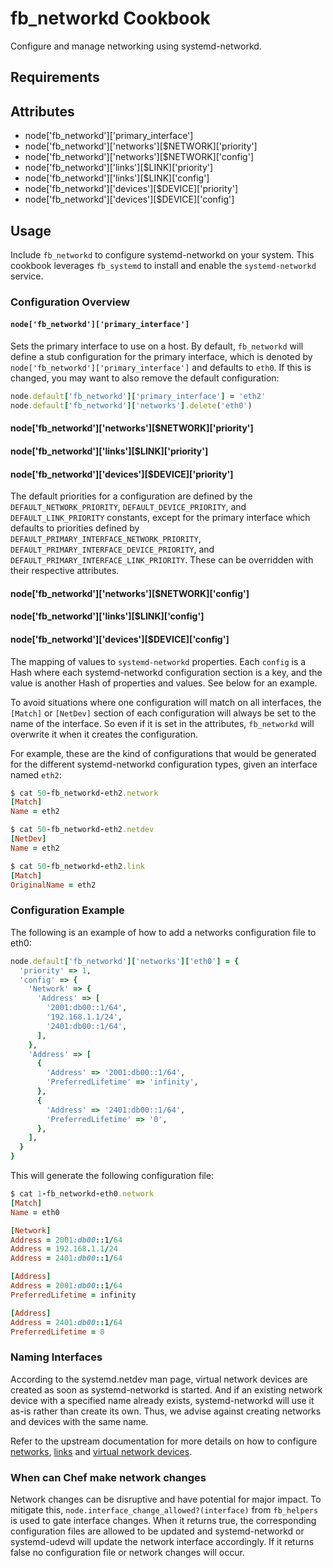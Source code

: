fb_networkd Cookbook
====================
Configure and manage networking using systemd-networkd.

Requirements
------------

Attributes
----------
* node['fb_networkd']['primary_interface']
* node['fb_networkd']['networks'][$NETWORK]['priority']
* node['fb_networkd']['networks'][$NETWORK]['config']
* node['fb_networkd']['links'][$LINK]['priority']
* node['fb_networkd']['links'][$LINK]['config']
* node['fb_networkd']['devices'][$DEVICE]['priority']
* node['fb_networkd']['devices'][$DEVICE]['config']

Usage
-----
Include `fb_networkd` to configure systemd-networkd on your system. This cookbook
leverages `fb_systemd` to install and enable the `systemd-networkd` service.

### Configuration Overview

#### `node['fb_networkd']['primary_interface']`
Sets the primary interface to use on a host. By default, `fb_networkd` will
define a stub configuration for the primary interface, which is denoted by
`node['fb_networkd']['primary_interface']` and defaults to `eth0`. If this is
changed, you may want to also remove the default configuration:

```ruby
node.default['fb_networkd']['primary_interface'] = 'eth2'
node.default['fb_networkd']['networks'].delete('eth0')
```

#### node['fb_networkd']['networks'][$NETWORK]['priority']
#### node['fb_networkd']['links'][$LINK]['priority']
#### node['fb_networkd']['devices'][$DEVICE]['priority']
The default priorities for a configuration are defined by the
`DEFAULT_NETWORK_PRIORITY`, `DEFAULT_DEVICE_PRIORITY`, and
`DEFAULT_LINK_PRIORITY` constants, except for the primary interface which
defaults to priorities defined by `DEFAULT_PRIMARY_INTERFACE_NETWORK_PRIORITY`,
`DEFAULT_PRIMARY_INTERFACE_DEVICE_PRIORITY`, and
`DEFAULT_PRIMARY_INTERFACE_LINK_PRIORITY`. These can be overridden with their
respective attributes.

#### node['fb_networkd']['networks'][$NETWORK]['config']
#### node['fb_networkd']['links'][$LINK]['config']
#### node['fb_networkd']['devices'][$DEVICE]['config']
The mapping of values to `systemd-networkd` properties. Each `config` is a Hash
where each systemd-networkd configuration section is a key, and the value is
another Hash of properties and values. See below for an example.

To avoid situations where one configuration will match on all interfaces, the
`[Match]` or `[NetDev]` section of each configuration will always be set to the
name of the interface. So even if it is set in the attributes, `fb_networkd`
will overwrite it when it creates the configuration.

For example, these are the kind of configurations that would be generated for
the different systemd-networkd configuration types, given an interface named
`eth2`:

```ruby
$ cat 50-fb_networkd-eth2.network
[Match]
Name = eth2

$ cat 50-fb_networkd-eth2.netdev
[NetDev]
Name = eth2

$ cat 50-fb_networkd-eth2.link
[Match]
OriginalName = eth2
```

### Configuration Example

The following is an example of how to add a networks configuration file to
eth0:

```ruby
node.default['fb_networkd']['networks']['eth0'] = {
  'priority' => 1,
  'config' => {
    'Network' => {
      'Address' => [
        '2001:db00::1/64',
        '192.168.1.1/24',
        '2401:db00::1/64',
      ],
    },
    'Address' => [
      {
        'Address' => '2001:db00::1/64',
        'PreferredLifetime' => 'infinity',
      },
      {
        'Address' => '2401:db00::1/64',
        'PreferredLifetime' => '0',
      },
    ],
  }
}
```

This will generate the following configuration file:

```ruby
$ cat 1-fb_networkd-eth0.network
[Match]
Name = eth0

[Network]
Address = 2001:db00::1/64
Address = 192.168.1.1/24
Address = 2401:db00::1/64

[Address]
Address = 2001:db00::1/64
PreferredLifetime = infinity

[Address]
Address = 2401:db00::1/64
PreferredLifetime = 0
```

### Naming Interfaces
According to the systemd.netdev man page, virtual network devices are created as
soon as systemd-networkd is started. And if an existing network device with a
specified name already exists, systemd-networkd will use it as-is rather than
create its own. Thus, we advise against creating networks and devices with the
same name.

Refer to the upstream documentation for more details on how to configure
[networks](https://www.freedesktop.org/software/systemd/man/systemd.network.html),
[links](https://www.freedesktop.org/software/systemd/man/systemd.link.html) and
[virtual network devices](https://www.freedesktop.org/software/systemd/man/systemd.netdev.html).

### When can Chef make network changes
Network changes can be disruptive and have potential for major impact. To
mitigate this, `node.interface_change_allowed?(interface)` from `fb_helpers`
is used to gate interface changes. When it returns true, the corresponding
configuration files are allowed to be updated and systemd-networkd or
systemd-udevd will update the network interface accordingly. If it returns
false no configuration file or network changes will occur.

